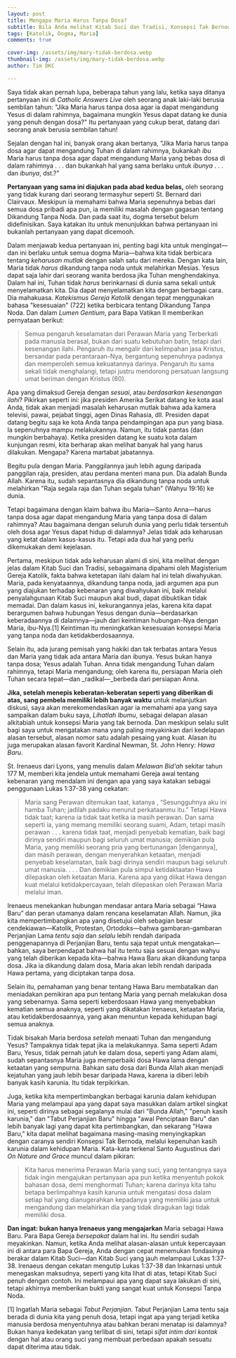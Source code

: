 ```yaml
---
layout: post
title: Mengapa Maria Harus Tanpa Dosa?
subtitle: Bila Anda melihat Kitab Suci dan Tradisi, Konsepsi Tak Bernoda adalah masuk akal.
tags: [Katolik, Dogma, Maria]
comments: true

cover-img: /assets/img/mary-tidak-berdosa.webp
thumbnail-img: /assets/img/mary-tidak-berdosa.webp
author: Tim DKC

---
```


Saya tidak akan pernah lupa, beberapa tahun yang lalu, ketika saya ditanya pertanyaan ini di _Catholic Answers Live_ oleh seorang anak laki-laki berusia sembilan tahun: "Jika Maria harus tanpa dosa agar ia dapat mengandung Yesus di dalam rahimnya, bagaimana mungkin Yesus dapat datang ke dunia yang penuh dengan dosa?" Itu pertanyaan yang cukup berat, datang dari seorang anak berusia sembilan tahun!

Sejalan dengan hal ini, banyak orang akan bertanya, "Jika Maria harus tanpa dosa agar dapat mengandung Tuhan di dalam rahimnya, bukankah _ibu_ Maria harus tanpa dosa agar dapat mengandung Maria yang bebas dosa di dalam rahimnya . . . dan bukankah hal yang sama berlaku untuk _ibunya_ . . . dan _ibunya_, dst.?"

**Pertanyaan yang sama ini diajukan pada abad kedua belas,** oleh seorang yang tidak kurang dari seorang termasyhur seperti St. Bernard dari Clairvaux. Meskipun ia memahami bahwa Maria sepenuhnya bebas dari semua dosa pribadi apa pun, ia memiliki masalah dengan gagasan tentang Dikandung Tanpa Noda. Dan pada saat itu, dogma tersebut belum didefinisikan. Saya katakan itu untuk menunjukkan bahwa pertanyaan ini bukanlah pertanyaan yang dapat dicemooh.

Dalam menjawab kedua pertanyaan ini, penting bagi kita untuk mengingat—dan ini berlaku untuk semua dogma Maria—bahwa kita tidak berbicara tentang _keharusan mutlak_ dengan salah satu dari mereka. Dengan kata lain, Maria tidak _harus_ dikandung tanpa noda untuk melahirkan Mesias. Yesus dapat saja lahir dari seorang wanita berdosa jika Tuhan menghendakinya. Dalam hal ini, Tuhan tidak _harus_ berinkarnasi di dunia sama sekali untuk menyelamatkan kita. Dia dapat menyelamatkan kita dengan berbagai cara. Dia mahakuasa. _Katekismus Gereja Katolik_ dengan tepat menggunakan bahasa "kesesuaian" (722) ketika berbicara tentang Dikandung Tanpa Noda. Dan dalam _Lumen Gentium_, para Bapa Vatikan II memberikan pernyataan berikut:

> Semua pengaruh keselamatan dari Perawan Maria yang Terberkati pada manusia berasal, bukan dari suatu kebutuhan batin, tetapi dari kesenangan ilahi. Pengaruh itu mengalir dari kelimpahan jasa Kristus, bersandar pada perantaraan-Nya, bergantung sepenuhnya padanya dan memperoleh semua kekuatannya darinya. Pengaruh itu sama sekali tidak menghalangi, tetapi justru mendorong persatuan langsung umat beriman dengan Kristus (60).

Apa yang dimaksud Gereja dengan _sesuai_, atau _berdasarkan kesenangan ilahi_? Pikirkan seperti ini: jika presiden Amerika Serikat datang ke kota asal Anda, tidak akan menjadi masalah keharusan mutlak bahwa ada kamera televisi, pawai, pejabat tinggi, agen Dinas Rahasia, dll. Presiden dapat datang begitu saja ke kota Anda tanpa pendampingan apa pun yang biasa. Ia sepenuhnya mampu melakukannya. Namun, itu tidak pantas (dan mungkin berbahaya). Ketika presiden datang ke suatu kota dalam kunjungan resmi, kita berharap akan melihat banyak hal yang harus dilakukan. Mengapa? Karena martabat jabatannya.

Begitu pula dengan Maria. Panggilannya jauh lebih agung daripada panggilan raja, presiden, atau perdana menteri mana pun. Dia adalah Bunda Allah. Karena itu, sudah sepantasnya dia dikandung tanpa noda untuk melahirkan "Raja segala raja dan Tuhan segala tuhan" (Wahyu 19:16) ke dunia.

Tetapi bagaimana dengan klaim bahwa ibu Maria—Santo Anna—harus tanpa dosa agar dapat mengandung Maria yang tanpa dosa di dalam rahimnya? Atau bagaimana dengan seluruh dunia yang perlu tidak tersentuh oleh dosa agar Yesus dapat hidup di dalamnya? Jelas tidak ada keharusan yang ketat dalam kasus-kasus itu. Tetapi ada dua hal yang perlu dikemukakan demi kejelasan.

Pertama, meskipun tidak ada keharusan alami di sini, kita melihat dengan jelas dalam Kitab Suci dan Tradisi, sebagaimana dipahami oleh Magisterium Gereja Katolik, fakta bahwa ketetapan ilahi dalam hal ini telah diwahyukan. Maria, pada kenyataannya, dikandung tanpa noda, jadi argumen apa pun yang diajukan terhadap kebenaran yang diwahyukan ini, baik melalui penyalahgunaan Kitab Suci maupun akal budi, dapat dibuktikan tidak memadai. Dan dalam kasus ini, kekurangannya jelas, karena kita dapat berargumen bahwa hubungan Yesus dengan dunia—berdasarkan keberadaannya di dalamnya—jauh dari keintiman hubungan-Nya dengan Maria, ibu-Nya.\[1\] Keintiman itu meningkatkan kesesuaian konsepsi Maria yang tanpa noda dan ketidakberdosaannya.

Selain itu, ada jurang pemisah yang hakiki dan tak terbatas antara Yesus dan Maria yang tidak ada antara Maria dan ibunya. Yesus bukan hanya tanpa dosa; Yesus adalah Tuhan. Anna tidak mengandung Tuhan dalam rahimnya, tetapi Maria mengandung; oleh karena itu, persiapan Maria oleh Tuhan secara tepat—dan _radikal—_berbeda dari persiapan Anna.

**Jika, setelah menepis keberatan-keberatan seperti yang diberikan di atas, sang pembela memiliki lebih banyak waktu** untuk melanjutkan diskusi, saya akan merekomendasikan agar ia memahami apa yang saya sampaikan dalam buku saya, _Lihatlah Ibumu_, sebagai delapan alasan alkitabiah untuk konsepsi Maria yang tak bernoda. Dan meskipun selalu sulit bagi saya untuk mengatakan mana yang paling meyakinkan dari kedelapan alasan tersebut, alasan nomor satu adalah pesaing yang kuat. Alasan itu juga merupakan alasan favorit Kardinal Newman, St. John Henry: _Hawa Baru_.

St. Irenaeus dari Lyons, yang menulis dalam _Melawan Bid'ah_ sekitar tahun 177 M, memberi kita jendela untuk memahami Gereja awal tentang kebenaran yang mendalam ini dengan apa yang saya katakan sebagai penggunaan Lukas 1:37-38 yang cekatan:

> Maria sang Perawan ditemukan taat, katanya , “Sesungguhnya aku ini hamba Tuhan; jadilah padaku menurut perkataanmu itu.” Tetapi Hawa tidak taat; karena ia tidak taat ketika ia masih perawan. Dan sama seperti ia, yang memang memiliki seorang suami, Adam, tetapi masih perawan . . . karena tidak taat, menjadi penyebab kematian, baik bagi dirinya sendiri maupun bagi seluruh umat manusia; demikian pula Maria, yang memiliki seorang pria yang bertunangan \[dengannya\], dan masih perawan, dengan menyerahkan ketaatan, menjadi penyebab keselamatan, baik bagi dirinya sendiri maupun bagi seluruh umat manusia. . . . Dan demikian pula simpul ketidaktaatan Hawa dilepaskan oleh ketaatan Maria. Karena apa yang diikat Hawa dengan kuat melalui ketidakpercayaan, telah dilepaskan oleh Perawan Maria melalui iman.

Irenaeus menekankan hubungan mendasar antara Maria sebagai “Hawa Baru” dan peran utamanya dalam rencana keselamatan Allah. Namun, jika kita mempertimbangkan apa yang disetujui oleh sebagian besar cendekiawan—Katolik, Protestan, Ortodoks—bahwa gambaran-gambaran Perjanjian Lama _tentu saja_ dan _selalu_ lebih rendah daripada penggenapannya di Perjanjian Baru, tentu saja tepat untuk mengatakan—bahkan, saya berpendapat bahwa hal itu tentu saja sesuai dengan wahyu yang telah diberikan kepada kita—bahwa Hawa Baru akan dikandung tanpa dosa. Jika ia dikandung dalam dosa, Maria akan lebih rendah daripada Hawa pertama, yang diciptakan tanpa dosa.

Selain itu, pemahaman yang benar tentang Hawa Baru membatalkan dan meniadakan pemikiran apa pun tentang Maria yang pernah melakukan dosa yang sebenarnya. Sama seperti keberdosaan Hawa yang menyebabkan kematian semua anaknya, seperti yang dikatakan Irenaeus, ketaatan Maria, atau ketidakberdosaannya, yang akan menuntun kepada kehidupan bagi semua anaknya.

Tidak bisakah Maria berdosa _setelah_ menaati Tuhan dan mengandung Yesus? Tampaknya tidak tepat jika ia melakukannya. Sama seperti Adam Baru, Yesus, tidak pernah jatuh ke dalam dosa, seperti yang Adam alami, sudah sepantasnya Maria juga memperbaiki dosa Hawa lama dengan ketaatan yang sempurna. Bahkan satu dosa dari Bunda Allah akan menjadi kejatuhan yang jauh lebih besar daripada Hawa, karena ia diberi lebih banyak kasih karunia. Itu tidak terpikirkan.

Juga, ketika kita mempertimbangkan berbagai karunia dalam kehidupan Maria yang melampaui apa yang dapat saya masukkan dalam artikel singkat ini, seperti dirinya sebagai segalanya mulai dari "Bunda Allah," "penuh kasih karunia," dan "Tabut Perjanjian Baru" hingga "awal Penciptaan Baru" dan lebih banyak lagi yang dapat kita pertimbangkan, dan sekarang "Hawa Baru," kita dapat melihat bagaimana masing-masing menyingkapkan dengan caranya sendiri Konsepsi Tak Bernoda, melalui kepenuhan kasih karunia dalam kehidupan Maria. Kata-kata terkenal Santo Augustinus dari _On Nature and Grace_ muncul dalam pikiran:

> Kita harus menerima Perawan Maria yang suci, yang tentangnya saya tidak ingin mengajukan pertanyaan apa pun ketika menyentuh pokok bahasan dosa, demi menghormati Tuhan; karena darinya kita tahu betapa berlimpahnya kasih karunia untuk mengatasi dosa dalam setiap hal yang dianugerahkan kepadanya yang memiliki jasa untuk mengandung dan melahirkan dia yang tidak diragukan lagi tidak memiliki dosa.

**Dan ingat: bukan hanya Irenaeus yang mengajarkan** Maria sebagai Hawa Baru. Para Bapa Gereja _bersepakat_ dalam hal ini. Itu sendiri sudah meyakinkan. Namun, ketika Anda melihat alasan-alasan untuk kepercayaan ini di antara para Bapa Gereja, Anda dengan cepat menemukan fondasinya berakar dalam Kitab Suci—dan Kitab Suci yang jauh melampaui Lukas 1:37-38. Irenaeus dengan cekatan mengutip Lukas 1:37-38 dan Inkarnasi untuk menegaskan maksudnya, seperti yang kita lihat di atas, tetapi Kitab Suci penuh dengan contoh. Ini melampaui apa yang dapat saya lakukan di sini, tetapi akhirnya memberikan bukti yang sangat kuat untuk Konsepsi Tanpa Noda.

\[1\] Ingatlah Maria sebagai _Tabut Perjanjian_. Tabut Perjanjian Lama tentu saja berada di dunia kita yang penuh dosa, tetapi ingat apa yang terjadi ketika manusia berdosa menyentuhnya atau bahkan berani menatap isi dalamnya? Bukan hanya kedekatan yang terlibat di sini, tetapi _sifat intim dari kontak_ dengan hal atau orang suci yang membuat perbedaan apakah sesuatu dapat diterima atau tidak.